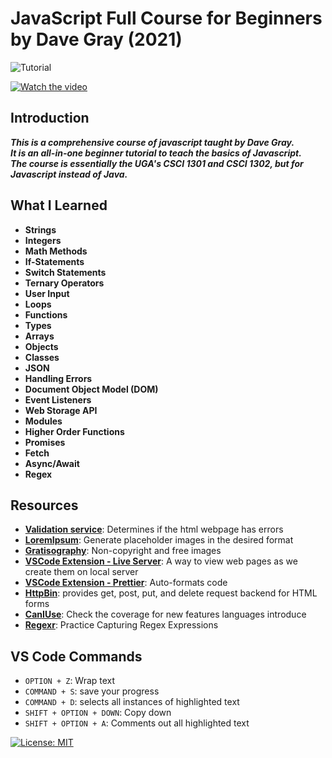 # JavaScript Full Course for Beginners by Dave Gray (2021)

![Tutorial](https://img.shields.io/badge/Tutorial-lightorange)

[![Watch the video](https://img.youtube.com/vi/EfAl9bwzVZk/0.jpg)](https://www.youtube.com/watch?v=EfAl9bwzVZk)

## Introduction
***This is a comprehensive course of javascript taught by Dave Gray.  <br>
It is an all-in-one beginner tutorial to teach the basics of Javascript. <br>
The course is essentially the UGA's CSCI 1301 and CSCI 1302, but for Javascript instead of Java.***

## What I Learned
* **Strings**
* **Integers**
* **Math Methods**
* **If-Statements**
* **Switch Statements**
* **Ternary Operators**
* **User Input**
* **Loops**
* **Functions**
* **Types**
* **Arrays**
* **Objects**
* **Classes**
* **JSON**
* **Handling Errors**
* **Document Object Model (DOM)**
* **Event Listeners**
* **Web Storage API**
* **Modules**
* **Higher Order Functions**
* **Promises**
* **Fetch**
* **Async/Await**
* **Regex**

## Resources
* **[Validation service](https://validator.w3.org/)**: Determines if the html webpage has errors
* **[LoremIpsum](https://loremipsum.io/21-of-the-best-placeholder-image-generators/)**: Generate placeholder images in the desired format
* **[Gratisography](https://gratisography.com/)**: Non-copyright and free images
* **[VSCode Extension - Live Server](https://marketplace.visualstudio.com/items?itemName=ritwickdey.LiveServer)**: A way to view web pages as we create them on local server
* **[VSCode Extension - Prettier](https://marketplace.visualstudio.com/items?itemName=esbenp.prettier-vscode)**: Auto-formats code
* **[HttpBin](https://httpbin.org/#/Auth)**: provides get, post, put, and delete request backend for HTML forms
* **[CanIUse](https://caniuse.com/)**: Check the coverage for new features languages introduce
* **[Regexr](https://regexr.com/)**: Practice Capturing Regex Expressions

## VS Code Commands
* ```OPTION + Z```: Wrap text
* ```COMMAND + S```: save your progress
* ```COMMAND + D```: selects all instances of highlighted text
* ```SHIFT + OPTION + DOWN```: Copy down
* ```SHIFT + OPTION + A```: Comments out all highlighted text

[![License: MIT](https://img.shields.io/badge/License-MIT%202024-orange.svg)](https://opensource.org/license/mit)
